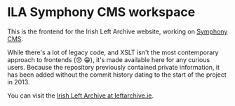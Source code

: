 # ILA Symphony CMS workspace

This is the frontend for the Irish Left Archive website, working on [Symphony CMS](https://github.com/symphonycms/symphonycms).

While there's a lot of legacy code, and XSLT isn't the most contemporary approach to frontends (:disappointed: :grin:), it's made available here for any curious users. Because the repository previously contained private information, it has been added without the commit history dating to the start of the project in 2013.

You can visit the [Irish Left Archive at leftarchive.ie](https://www.leftarchive.ie).
